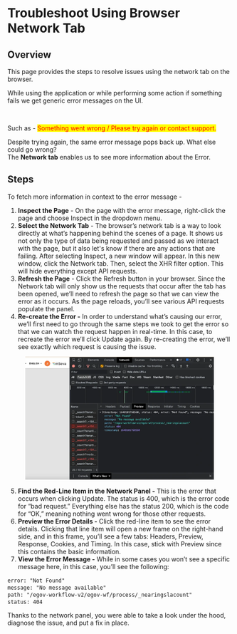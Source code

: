 # Troubleshoot Using Browser Network Tab

## Overview

This page provides the steps to resolve issues using the network tab on the browser.

While using the application or while performing some action if something fails we get generic error messages on the UI.

<figure><img src="blob:https://app.gitbook.com/2e3bfc04-78ad-494b-97fc-cebf7929f3d9" alt=""><figcaption></figcaption></figure>

Such as - <mark style="color:red;">Something went wrong / Please try again or contact support.</mark>

&#x20;Despite trying again, the same error message pops back up. What else could go wrong?\
The **Network tab** enables us to see more information about the Error.

## Steps

To fetch more information in context to the error message -

1. **Inspect the Page** - On the page with the error message, right-click the page and choose Inspect in the dropdown menu.
2. **Select the Network Tab** - The browser’s network tab is a way to look directly at what’s happening behind the scenes of a page. It shows us not only the type of data being requested and passed as we interact with the page, but it also let's know if there are any actions that are failing. After selecting Inspect, a new window will appear. In this new window, click the Network tab. Then, select the XHR filter option. This will hide everything except API requests.
3. **Refresh the Page** - Click the Refresh button in your browser. Since the Network tab will only show us the requests that occur after the tab has been opened, we’ll need to refresh the page so that we can view the error as it occurs. As the page reloads, you’ll see various API requests populate the panel.
4. **Re-create the Error -** In order to understand what’s causing our error, we’ll first need to go through the same steps we took to get the error so that we can watch the request happen in real-time. In this case, to recreate the error we’ll click Update again. By re-creating the error, we’ll see exactly which request is causing the issue.

<figure><img src="../../../../.gitbook/assets/image.png" alt=""><figcaption></figcaption></figure>

5. **Find the Red-Line Item in the Network Panel -** This is the error that occurs when clicking Update. The status is 400, which is the error code for “bad request.” Everything else has the status 200, which is the code for “OK,” meaning nothing went wrong for those other requests.
6. **Preview the Error Details -** Click the red-line item to see the error details. Clicking that line item will open a new frame on the right-hand side, and in this frame, you’ll see a few tabs: Headers, Preview, Response, Cookies, and Timing. In this case, stick with Preview since this contains the basic information.
7. **View the Error Message -** While in some cases you won’t see a specific message here, in this case, you’ll see the following:

```
error: "Not Found"
message: "No message available"
path: "/egov-workflow-v2/egov-wf/process/_nearingslacount"
status: 404
```

Thanks to the network panel, you were able to take a look under the hood, diagnose the issue, and put a fix in place.
